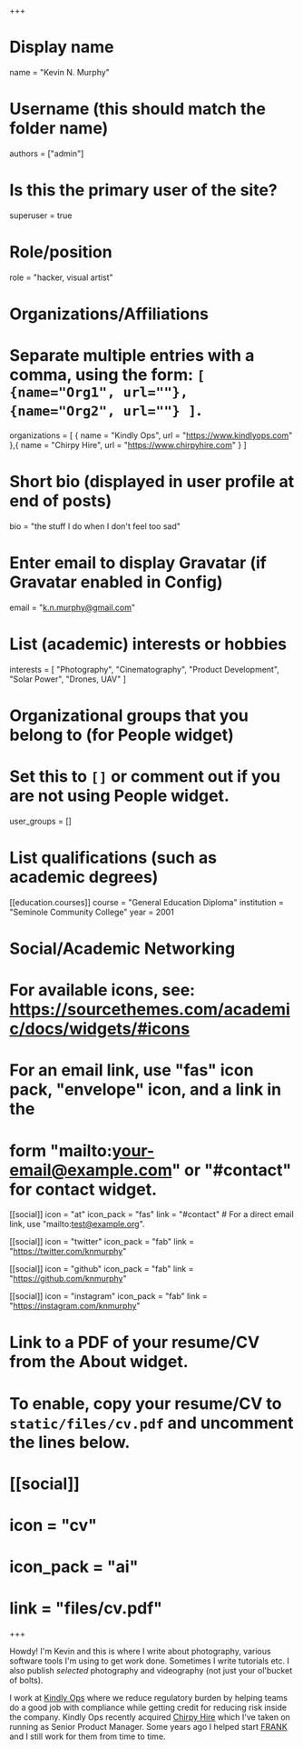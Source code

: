 +++
# Display name
name = "Kevin N. Murphy"

# Username (this should match the folder name)
authors = ["admin"]

# Is this the primary user of the site?
superuser = true

# Role/position
role = "hacker, visual artist"

# Organizations/Affiliations
#   Separate multiple entries with a comma, using the form: `[ {name="Org1", url=""}, {name="Org2", url=""} ]`.
organizations = [ { name = "Kindly Ops", url = "https://www.kindlyops.com" },{ name = "Chirpy Hire", url = "https://www.chirpyhire.com" } ]

# Short bio (displayed in user profile at end of posts)
bio = "the stuff I do when I don't feel too sad"

# Enter email to display Gravatar (if Gravatar enabled in Config)
email = "k.n.murphy@gmail.com"

# List (academic) interests or hobbies
interests = [
  "Photography",
  "Cinematography",
  "Product Development",
  "Solar Power",
  "Drones, UAV"
]

# Organizational groups that you belong to (for People widget)
#   Set this to `[]` or comment out if you are not using People widget.
user_groups = []

# List qualifications (such as academic degrees)
[[education.courses]]
  course = "General Education Diploma"
  institution = "Seminole Community College"
  year = 2001


# Social/Academic Networking
# For available icons, see: https://sourcethemes.com/academic/docs/widgets/#icons
#   For an email link, use "fas" icon pack, "envelope" icon, and a link in the
#   form "mailto:your-email@example.com" or "#contact" for contact widget.

[[social]]
  icon = "at"
  icon_pack = "fas"
  link = "#contact"  # For a direct email link, use "mailto:test@example.org".

[[social]]
  icon = "twitter"
  icon_pack = "fab"
  link = "https://twitter.com/knmurphy"

[[social]]
  icon = "github"
  icon_pack = "fab"
  link = "https://github.com/knmurphy"

[[social]]
  icon = "instagram"
  icon_pack = "fab"
  link = "https://instagram.com/knmurphy"

# Link to a PDF of your resume/CV from the About widget.
# To enable, copy your resume/CV to `static/files/cv.pdf` and uncomment the lines below.
# [[social]]
#   icon = "cv"
#   icon_pack = "ai"
#   link = "files/cv.pdf"

+++

Howdy! I'm Kevin and this is where I write about photography, various software tools I'm using to get work done. Sometimes I write tutorials etc. I also publish _selected_ photography and videography (not just your ol'bucket of bolts). 

I work at [Kindly Ops](https://www.kindlyops.com) where we reduce regulatory burden by helping teams do a good job with compliance while getting credit for reducing risk inside the company. Kindly Ops recently acquired [Chirpy Hire](https://www.chirpyhire.com) which I've taken on running as Senior Product Manager. Some years ago I helped start [FRANK](http://wwww.frankfrankfrank.com) and I still work for them from time to time.
